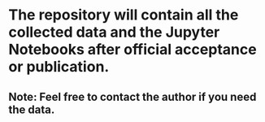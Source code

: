 # The repository will contain all the collected data and the Jupyter Notebooks after official acceptance or publication.

## Note: Feel free to contact the author if you need the data.
